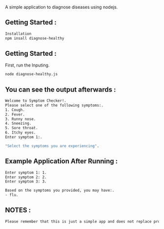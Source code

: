 A simple application to diagnose diseases using nodejs.

## Getting Started :
```bash
Installation
npm insall diagnose-healthy
```

## Getting Started :

First, run the Inputing.

```bash
node diagnose-healthy.js
```

## You can see the output afterwards :
```bash
Welcome to Symptom Checker!.
Please select one of the following symptoms:.
1. Cough.
2. Fever.
3. Runny nose.
4. Sneezing.
5. Sore throat.
6. Itchy eyes.
Enter symptom 1:.

"Select the symptoms you are experiencing".
```

## Example Application After Running : 
```bash
Enter symptom 1: 1.
Enter symptom 2: 2.
Enter symptom 3: 3.

Based on the symptoms you provided, you may have:.
- flu.
```

## NOTES :
```bash
Please remember that this is just a simple app and does not replace professional medical advice. If someone feels sick, they should consult a doctor or qualified health professional.
```